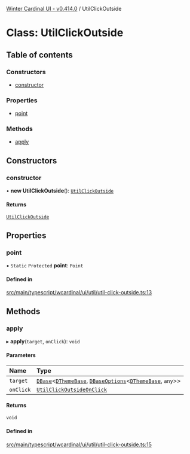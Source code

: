 [Winter Cardinal UI - v0.414.0](../index.md) / UtilClickOutside

# Class: UtilClickOutside

## Table of contents

### Constructors

- [constructor](UtilClickOutside.md#constructor)

### Properties

- [point](UtilClickOutside.md#point)

### Methods

- [apply](UtilClickOutside.md#apply)

## Constructors

### constructor

• **new UtilClickOutside**(): [`UtilClickOutside`](UtilClickOutside.md)

#### Returns

[`UtilClickOutside`](UtilClickOutside.md)

## Properties

### point

▪ `Static` `Protected` **point**: `Point`

#### Defined in

[src/main/typescript/wcardinal/ui/util/util-click-outside.ts:13](https://github.com/winter-cardinal/winter-cardinal-ui/blob/v0.414.0/src/main/typescript/wcardinal/ui/util/util-click-outside.ts#L13)

## Methods

### apply

▸ **apply**(`target`, `onClick`): `void`

#### Parameters

| Name | Type |
| :------ | :------ |
| `target` | [`DBase`](DBase.md)\<[`DThemeBase`](../interfaces/DThemeBase.md), [`DBaseOptions`](../interfaces/DBaseOptions.md)\<[`DThemeBase`](../interfaces/DThemeBase.md), `any`\>\> |
| `onClick` | [`UtilClickOutsideOnClick`](../index.md#utilclickoutsideonclick) |

#### Returns

`void`

#### Defined in

[src/main/typescript/wcardinal/ui/util/util-click-outside.ts:15](https://github.com/winter-cardinal/winter-cardinal-ui/blob/v0.414.0/src/main/typescript/wcardinal/ui/util/util-click-outside.ts#L15)
